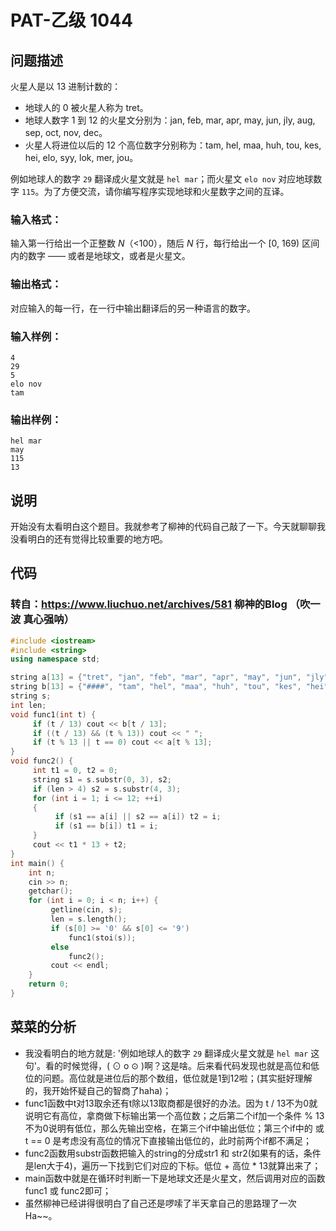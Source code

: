 # PAT-乙级 1044

## 问题描述

火星人是以 13 进制计数的：

- 地球人的 0 被火星人称为 tret。
- 地球人数字 1 到 12 的火星文分别为：jan, feb, mar, apr, may, jun, jly, aug, sep, oct, nov, dec。
- 火星人将进位以后的 12 个高位数字分别称为：tam, hel, maa, huh, tou, kes, hei, elo, syy, lok, mer, jou。

例如地球人的数字 `29` 翻译成火星文就是 `hel mar`；而火星文 `elo nov` 对应地球数字 `115`。为了方便交流，请你编写程序实现地球和火星数字之间的互译。

### 输入格式：

输入第一行给出一个正整数 *N*（<100），随后 *N* 行，每行给出一个 [0, 169) 区间内的数字 —— 或者是地球文，或者是火星文。

### 输出格式：

对应输入的每一行，在一行中输出翻译后的另一种语言的数字。

### 输入样例：

```in
4
29
5
elo nov
tam
```

### 输出样例：

```out
hel mar
may
115
13
```

## 说明

开始没有太看明白这个题目。我就参考了柳神的代码自己敲了一下。今天就聊聊我没看明白的还有觉得比较重要的地方吧。

## 代码

### 转自：https://www.liuchuo.net/archives/581 柳神的Blog （吹一波 真心强呐）

```c++
#include <iostream>
#include <string>
using namespace std;

string a[13] = {"tret", "jan", "feb", "mar", "apr", "may", "jun", "jly", "aug", "sep", "oct", "nov", "dec"};
string b[13] = {"####", "tam", "hel", "maa", "huh", "tou", "kes", "hei", "elo", "syy", "lok", "mer", "jou"};
string s;
int len;
void func1(int t) {
	 if (t / 13) cout << b[t / 13];
	 if ((t / 13) && (t % 13)) cout << " ";
	 if (t % 13 || t == 0) cout << a[t % 13];
}
void func2() {
	 int t1 = 0, t2 = 0;
	 string s1 = s.substr(0, 3), s2;
	 if (len > 4) s2 = s.substr(4, 3); 
	 for (int i = 1; i <= 12; ++i)
	 {
	 	  if (s1 == a[i] || s2 == a[i]) t2 = i;
	 	  if (s1 == b[i]) t1 = i;
	 }
	 cout << t1 * 13 + t2;
}
int main() {
	int n;
	cin >> n;
	getchar();
	for (int i = 0; i < n; i++) {
	     getline(cin, s);
	     len = s.length();
	     if (s[0] >= '0' && s[0] <= '9')
	         func1(stoi(s));
	     else
	         func2();
	     cout << endl;
    }
	return 0;
}
```

## 菜菜的分析

- 我没看明白的地方就是: '例如地球人的数字 `29` 翻译成火星文就是 `hel mar` 这句'。看的时候觉得，( ⊙ o ⊙ )啊？这是啥。后来看代码发现也就是高位和低位的问题。高位就是进位后的那个数组，低位就是1到12啦；(其实挺好理解的，我开始怀疑自己的智商了haha)；
- func1函数中t对13取余还有t除以13取商都是很好的办法。因为 t / 13不为0就说明它有高位，拿商做下标输出第一个高位数；之后第二个if加一个条件 % 13 不为0说明有低位，那么先输出空格，在第三个if中输出低位；第三个if中的 或 t == 0 是考虑没有高位的情况下直接输出低位的，此时前两个if都不满足；
- func2函数用substr函数把输入的string的分成str1 和 str2(如果有的话，条件是len大于4)，遍历一下找到它们对应的下标。低位 + 高位 * 13就算出来了；
- main函数中就是在循环时判断一下是地球文还是火星文，然后调用对应的函数func1 或 func2即可；
- 虽然柳神已经讲得很明白了自己还是啰嗦了半天拿自己的思路理了一次Ha~~。